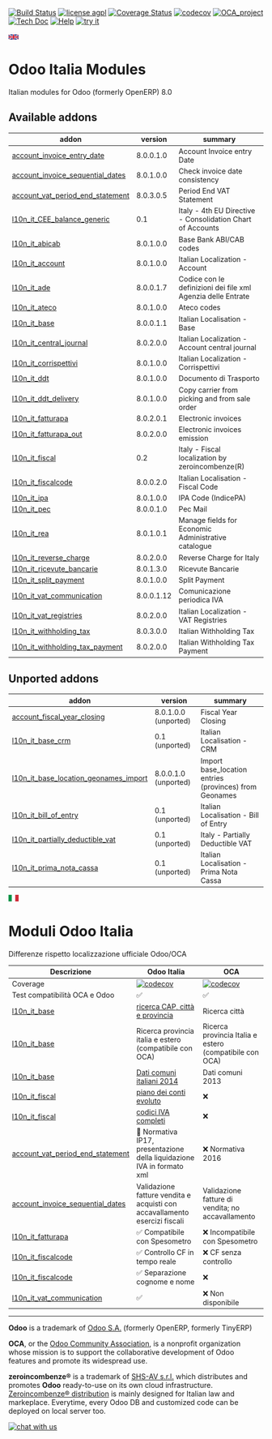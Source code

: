 [![Build Status](https://travis-ci.org/zeroincombenze/l10n-italy.svg?branch=8.0)](https://travis-ci.org/zeroincombenze/l10n-italy)
[![license agpl](https://img.shields.io/badge/licence-AGPL--3-blue.svg)](http://www.gnu.org/licenses/agpl-3.0.html)
[![Coverage Status](https://coveralls.io/repos/github/zeroincombenze/l10n-italy/badge.svg?branch=8.0)](https://coveralls.io/github/zeroincombenze/l10n-italy?branch=8.0)
[![codecov](https://codecov.io/gh/zeroincombenze/l10n-italy/branch/8.0/graph/badge.svg)](https://codecov.io/gh/zeroincombenze/l10n-italy/branch/8.0)
[![OCA_project](http://www.zeroincombenze.it/wp-content/uploads/ci-ct/prd/button-oca-8.svg)](https://github.com/OCA/l10n-italy/tree/8.0)
[![Tech Doc](http://www.zeroincombenze.it/wp-content/uploads/ci-ct/prd/button-docs-8.svg)](http://wiki.zeroincombenze.org/en/Odoo/8.0/dev)
[![Help](http://www.zeroincombenze.it/wp-content/uploads/ci-ct/prd/button-help-8.svg)](http://wiki.zeroincombenze.org/en/Odoo/8.0/man/FI)
[![try it](http://www.zeroincombenze.it/wp-content/uploads/ci-ct/prd/button-try-it-8.svg)](http://erp8.zeroincombenze.it)


[![en](https://github.com/zeroincombenze/grymb/blob/master/flags/en_US.png)](https://www.facebook.com/groups/openerp.italia/)

Odoo Italia Modules
===================

Italian modules for Odoo (formerly OpenERP) 8.0


[//]: # (addons)

Available addons
----------------
addon | version | summary
--- | --- | ---
[account_invoice_entry_date](account_invoice_entry_date/) | 8.0.0.1.0 | Account Invoice entry Date
[account_invoice_sequential_dates](account_invoice_sequential_dates/) | 8.0.1.0.0 | Check invoice date consistency
[account_vat_period_end_statement](account_vat_period_end_statement/) | 8.0.3.0.5 | Period End VAT Statement
[l10n_it_CEE_balance_generic](l10n_it_CEE_balance_generic/) | 0.1 | Italy - 4th EU Directive - Consolidation Chart of Accounts
[l10n_it_abicab](l10n_it_abicab/) | 8.0.1.0.0 | Base Bank ABI/CAB codes
[l10n_it_account](l10n_it_account/) | 8.0.1.0.0 | Italian Localization - Account
[l10n_it_ade](l10n_it_ade/) | 8.0.0.1.7 | Codice con le definizioni dei file xml Agenzia delle Entrate
[l10n_it_ateco](l10n_it_ateco/) | 8.0.1.0.0 | Ateco codes
[l10n_it_base](l10n_it_base/) | 8.0.0.1.1 | Italian Localisation - Base
[l10n_it_central_journal](l10n_it_central_journal/) | 8.0.2.0.0 | Italian Localization - Account central journal
[l10n_it_corrispettivi](l10n_it_corrispettivi/) | 8.0.1.0.0 | Italian Localization - Corrispettivi
[l10n_it_ddt](l10n_it_ddt/) | 8.0.1.0.0 | Documento di Trasporto
[l10n_it_ddt_delivery](l10n_it_ddt_delivery/) | 8.0.1.0.0 | Copy carrier from picking and from sale order
[l10n_it_fatturapa](l10n_it_fatturapa/) | 8.0.2.0.1 | Electronic invoices
[l10n_it_fatturapa_out](l10n_it_fatturapa_out/) | 8.0.2.0.0 | Electronic invoices emission
[l10n_it_fiscal](l10n_it_fiscal/) | 0.2 | Italy - Fiscal localization by zeroincombenze(R)
[l10n_it_fiscalcode](l10n_it_fiscalcode/) | 8.0.0.2.0 | Italian Localisation - Fiscal Code
[l10n_it_ipa](l10n_it_ipa/) | 8.0.1.0.0 | IPA Code (IndicePA)
[l10n_it_pec](l10n_it_pec/) | 8.0.0.1.0 | Pec Mail
[l10n_it_rea](l10n_it_rea/) | 8.0.1.0.1 | Manage fields for Economic Administrative catalogue
[l10n_it_reverse_charge](l10n_it_reverse_charge/) | 8.0.2.0.0 | Reverse Charge for Italy
[l10n_it_ricevute_bancarie](l10n_it_ricevute_bancarie/) | 8.0.1.3.0 | Ricevute Bancarie
[l10n_it_split_payment](l10n_it_split_payment/) | 8.0.1.0.0 | Split Payment
[l10n_it_vat_communication](l10n_it_vat_communication/) | 8.0.0.1.12 | Comunicazione periodica IVA
[l10n_it_vat_registries](l10n_it_vat_registries/) | 8.0.2.0.0 | Italian Localization - VAT Registries
[l10n_it_withholding_tax](l10n_it_withholding_tax/) | 8.0.3.0.0 | Italian Withholding Tax
[l10n_it_withholding_tax_payment](l10n_it_withholding_tax_payment/) | 8.0.2.0.0 | Italian Withholding Tax Payment


Unported addons
---------------
addon | version | summary
--- | --- | ---
[account_fiscal_year_closing](account_fiscal_year_closing/) | 8.0.1.0.0 (unported) | Fiscal Year Closing
[l10n_it_base_crm](l10n_it_base_crm/) | 0.1 (unported) | Italian Localisation - CRM
[l10n_it_base_location_geonames_import](l10n_it_base_location_geonames_import/) | 8.0.0.1.0 (unported) | Import base_location entries (provinces) from Geonames
[l10n_it_bill_of_entry](l10n_it_bill_of_entry/) | 0.1 (unported) | Italian Localisation - Bill of Entry
[l10n_it_partially_deductible_vat](l10n_it_partially_deductible_vat/) | 0.1 (unported) | Italy - Partially Deductible VAT
[l10n_it_prima_nota_cassa](l10n_it_prima_nota_cassa/) | 0.1 (unported) | Italian Localisation - Prima Nota Cassa

[//]: # (end addons)


[![it](https://github.com/zeroincombenze/grymb/blob/master/flags/it_IT.png)](https://www.facebook.com/groups/openerp.italia/)

Moduli Odoo Italia
==================

Differenze rispetto localizzazione ufficiale Odoo/OCA

Descrizione | Odoo Italia | OCA
--- | --- | ---
Coverage |  [![codecov](https://codecov.io/gh/zeroincombenze/l10n-italy/branch/8.0/graph/badge.svg)](https://codecov.io/gh/zeroincombenze/l10n-italy/branch/8.0) | [![codecov](https://codecov.io/gh/OCA/l10n-italy/branch/8.0/graph/badge.svg)](https://codecov.io/gh/OCA/l10n-italy/branch/8.0)
Test compatibilità OCA e Odoo | :white_check_mark: | :white_check_mark:
[l10n_it_base](https://github.com/OCA/l10n-italy/tree/7.0/l10n_it_base) | [ricerca CAP, città e provincia](https://www.zeroincombenze.it/nuova-anagrafica-per-il-software-gestionale/) | Ricerca città
[l10n_it_base](https://github.com/OCA/l10n-italy/tree/7.0/l10n_it_base) | Ricerca provincia italia e estero (compatibile con OCA) | Ricerca provincia Italia e estero (compatibile con OCA)
[l10n_it_base](https://github.com/OCA/l10n-italy/tree/7.0/l10n_it_base) | [Dati comuni italiani 2014](http://www.shs-av.com/variazione-denominazione-comuni-italiani-2014/) | Dati comuni 2013
[l10n_it_fiscal](https://github.com/OCA/l10n-italy/tree/7.0/l10n_it_fiscal) | [piano dei conti evoluto](https://www.zeroincombenze.it/il-piano-dei-conti-2/) | :x:
[l10n_it_fiscal](https://github.com/OCA/l10n-italy/tree/7.0/l10n_it_fiscal) | [codici IVA completi](http://wiki.zeroincombenze.org/it/Odoo/7.0/man/codici_IVA) | :x:
[account_vat_period_end_statement](https://github.com/zeroincombenze/l10n-italy/tree/7.0/account_vat_period_end_statement) | :calendar: Normativa IP17,  presentazione della liquidazione IVA in formato xml | :x: Normativa 2016
[account_invoice_sequential_dates](https://github.com/zeroincombenze/l10n-italy/tree/7.0/account_invoice_sequential_dates) | Validazione fatture vendita e acquisti con accavallamento esercizi fiscali | Validazione fatture di vendita; no accavallamento
[l10n_it_fatturapa](l10n_it_fatturapa/)| :white_check_mark: Compatibile con Spesometro | :x: Incompatibile con Spesometro
[l10n_it_fiscalcode](l10n_it_fiscalcode/)| :white_check_mark: Controllo CF in tempo reale | :x: CF senza controllo
[l10n_it_fiscalcode](l10n_it_fiscalcode/)| :white_check_mark: Separazione cognome e nome | :x:
[l10n_it_vat_communication](l10n_it_vat_communication/) | :white_check_mark: | :x: Non disponibile

[//]: # (copyright)

----

**Odoo** is a trademark of [Odoo S.A.](https://www.odoo.com/) (formerly OpenERP, formerly TinyERP)

**OCA**, or the [Odoo Community Association](http://odoo-community.org/), is a nonprofit organization whose
mission is to support the collaborative development of Odoo features and
promote its widespread use.

**zeroincombenze®** is a trademark of [SHS-AV s.r.l.](http://www.shs-av.com/)
which distributes and promotes **Odoo** ready-to-use on its own cloud infrastructure.
[Zeroincombenze® distribution](http://wiki.zeroincombenze.org/en/Odoo)
is mainly designed for Italian law and markeplace.
Everytime, every Odoo DB and customized code can be deployed on local server too.

[//]: # (end copyright)

[![chat with us](https://www.shs-av.com/wp-content/chat_with_us.gif)](https://tawk.to/85d4f6e06e68dd4e358797643fe5ee67540e408b)
